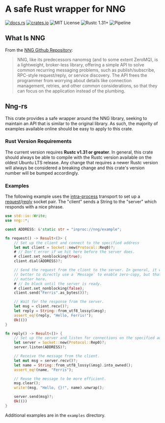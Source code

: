 # A safe Rust wrapper for NNG

[![docs.rs](https://docs.rs/nng/badge.svg)](https://docs.rs/nng)
[![crates.io](http://img.shields.io/crates/v/nng.svg)](http://crates.io/crates/nng)
![MIT License](https://img.shields.io/badge/license-MIT-blue.svg)
![Rustc 1.31+](https://img.shields.io/badge/rustc-1.31+-lightgray.svg)
![Pipeline](https://gitlab.com/neachdainn/nng-rs/badges/master/pipeline.svg)

## What Is NNG

From the [NNG Github Repository][1]:

> NNG, like its predecessors nanomsg (and to some extent ZeroMQ), is a lightweight, broker-less
library, offering a simple API to solve common recurring messaging problems, such as
publish/subscribe, RPC-style request/reply, or service discovery. The API frees the programmer
from worrying about details like connection management, retries, and other common
considerations, so that they can focus on the application instead of the plumbing.

## Nng-rs

This crate provides a safe wrapper around the NNG library, seeking to maintain an API that is
similar to the original library. As such, the majority of examples available online should be
easy to apply to this crate.

### Rust Version Requirements

The current version requires **Rustc v1.31 or greater**.
In general, this crate should always be able to compile with the Rustc version available on the oldest Ubuntu LTS release.
Any change that requires a newer Rustc version will always be considered a breaking change and this crate's version number will be bumped accordingly.

### Examples

The following example uses the [intra-process][2] transport to set up a [request][3]/[reply][4]
socket pair. The "client" sends a String to the "server" which responds with a nice phrase.

```rust
use std::io::Write;
use nng::*;

const ADDRESS: &'static str = "inproc://nng/example";

fn request() -> Result<()> {
    // Set up the client and connect to the specified address
    let mut client = Socket::new(Protocol::Req0)?;
    # // Don't error if we hit here before the server does.
    # client.set_nonblocking(true);
    client.dial(ADDRESS)?;

    // Send the request from the client to the server. In general, it will be
    // better to directly use a `Message` to enable zero-copy, but that doesn't
    // matter here.
    # // Do block until the server is ready.
    # client.set_nonblocking(false);
    client.send("Ferris".as_bytes())?;

    // Wait for the response from the server.
    let msg = client.recv()?;
    let reply = String::from_utf8_lossy(&msg);
    assert_eq!(reply, "Hello, Ferris!");
    Ok(())
}

fn reply() -> Result<()> {
    // Set up the server and listen for connections on the specified address.
    let server = Socket::new(Protocol::Rep0)?;
    server.listen(ADDRESS)?;

    // Receive the message from the client.
    let mut msg = server.recv()?;
    let name = String::from_utf8_lossy(&msg).into_owned();
    assert_eq!(name, "Ferris");

    // Reuse the message to be more efficient.
    msg.clear();
    write!(msg, "Hello, {}!", name).unwrap();

    server.send(msg)?;
    Ok(())
}
```

Additional examples are in the `examples` directory.

[1]: https://github.com/nanomsg/nng
[2]: https://nanomsg.github.io/nng/man/v1.1.0/nng_inproc.7
[3]: https://nanomsg.github.io/nng/man/v1.1.0/nng_req.7
[4]: https://nanomsg.github.io/nng/man/v1.1.0/nng_rep.7
